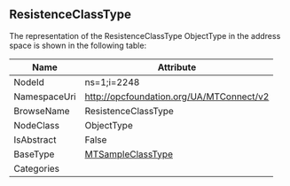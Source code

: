 <!-- objecttype -->
## ResistenceClassType
  
<!-- end of text -->
The representation of the ResistenceClassType ObjectType in the address space is shown in the following table:  

|Name|Attribute|
|---|---|
|NodeId|ns=1;i=2248|
|NamespaceUri|http://opcfoundation.org/UA/MTConnect/v2|
|BrowseName|ResistenceClassType|
|NodeClass|ObjectType|
|IsAbstract|False|
|BaseType|[MTSampleClassType](../../ObjectTypes/MTSampleClassType/readme.md)|
|Categories||

